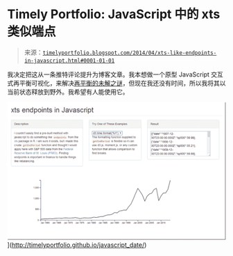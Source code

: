 <!--yml

分类：未分类

日期：2024-05-18 14:54:36

-->

# Timely Portfolio: JavaScript 中的 xts 类似端点

> 来源：[`timelyportfolio.blogspot.com/2014/04/xts-like-endpoints-in-javascript.html#0001-01-01`](http://timelyportfolio.blogspot.com/2014/04/xts-like-endpoints-in-javascript.html#0001-01-01)

我决定把这从一条推特评论提升为博客文章。我本想做一个原型 JavaScript 交互式再平衡可视化，来解决[再平衡的未解之谜](http://timelyportfolio.blogspot.com/2014/02/unsolved-mysteries-of-rebalancing.html)，但现在我还没有时间，所以我将其以当前状态释放到野外。我希望有人能使用它。

![image](img/3f7e8712040a724310f36456dc4f7869.png "image")](http://timelyportfolio.github.io/javascript_date/)
